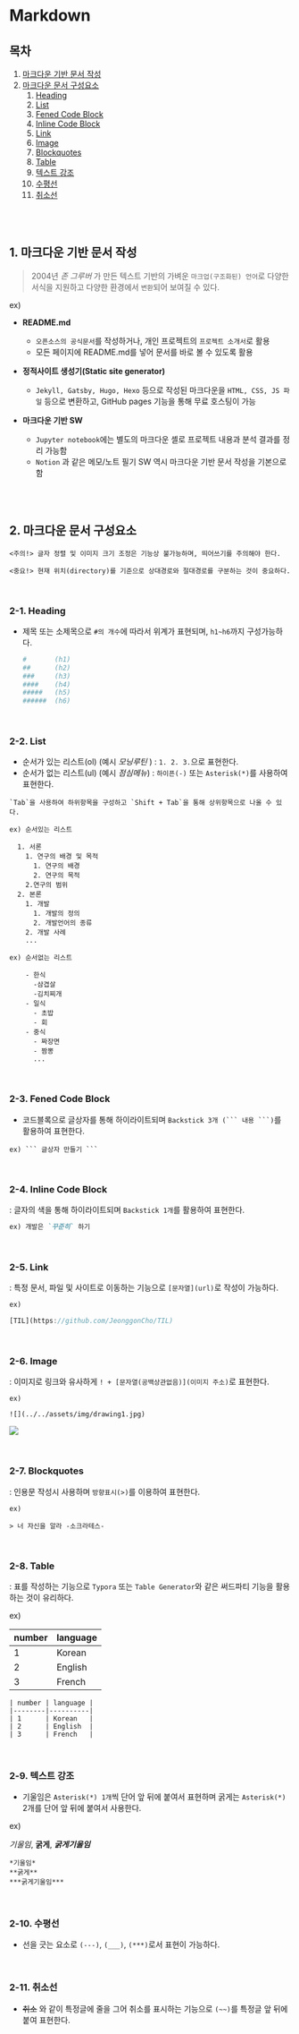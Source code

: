 # Markdown

## 목차

1. [마크다운 기반 문서 작성](#1-마크다운-기반-문서-작성)
2. [마크다운 문서 구성요소](#2-마크다운-문서-구성요소)
    1. [Heading](#2-1-heading)
    2. [List](#2-2-list)
    3. [Fened Code Block](#2-3-fened-code-block)
    4. [Inline Code Block](#2-4-inline-code-block)
    5. [Link](#2-5-link)
    6. [Image](#2-6-image)
    7. [Blockquotes](#2-7-blockquotes)
    8. [Table](#2-8-table)
    9. [텍스트 강조](#2-9-텍스트-강조)
    10. [수평선](#2-10-수평선)
    11. [취소선](#2-11-취소선)

<br>
<br>

## 1. 마크다운 기반 문서 작성

> 2004년 _존 그루버_ 가 만든 텍스트 기반의 가벼운 `마크업(구조화된) 언어`로 다양한 서식을 지원하고 다양한 환경에서 `변환`되어 보여질 수 있다.

ex)

- **README.md**

    - `오픈소스의 공식문서`를 작성하거나, 개인 프로젝트의 `프로젝트 소개서`로 활용
    - 모든 페이지에 README.md를 넣어 문서를 바로 볼 수 있도록 활용

- **정적사이트 생성기(Static site generator)**

    - `Jekyll, Gatsby, Hugo, Hexo` 등으로 작성된 마크다운을 `HTML, CSS, JS 파일` 등으로 변환하고, GitHub pages 기능을 통해 무료 호스팅이 가능

- **마크다운 기반 SW**
    - `Jupyter notebook`에는 별도의 마크다운 셸로 프로젝트 내용과 분석 결과를 정리 가능함
    - `Notion` 과 같은 메모/노트 필기 SW 역시 마크다운 기반 문서 작성을 기본으로 함

<br>
<br>

## 2. 마크다운 문서 구성요소

```
<주의!> 글자 정렬 및 이미지 크기 조정은 기능상 불가능하며, 띄어쓰기를 주의해야 한다.

<중요!> 현재 위치(directory)를 기준으로 상대경로와 절대경로를 구분하는 것이 중요하다.
```

<br>

### 2-1. Heading

- 제목 또는 소제목으로 `#의 개수`에 따라서 위계가 표현되며, `h1~h6`까지 구성가능하다.

  ```bash
  #       (h1)
  ##      (h2)
  ###     (h3)
  ####    (h4)
  #####   (h5)
  ######  (h6)
  ```

<br>

### 2-2. List

- 순서가 있는 리스트(ol) (예시 _모닝루틴_ ) : `1. 2. 3.`으로 표현한다.
- 순서가 없는 리스트(ul) (예시 _점심메뉴_) : `하이픈(-)` 또는 `Asterisk(*)`를 사용하여 표현한다.

```
`Tab`을 사용하여 하위항목을 구성하고 `Shift + Tab`을 통해 상위항목으로 나올 수 있다.
```

```
ex) 순서있는 리스트

  1. 서론
    1. 연구의 배경 및 목적
      1. 연구의 배경
      2. 연구의 목적
    2.연구의 범위
  2. 본론
    1. 개발
      1. 개발의 정의
      2. 개발언어의 종류
    2. 개발 사례
    ...

ex) 순서없는 리스트

    - 한식
      -삼겹살
      -김치찌개
    - 일식
      - 초밥
      - 회
    - 중식
      - 짜장면
      - 짬뽕
      ...
```

<br>

### 2-3. Fened Code Block

- 코드블록으로 글상자를 통해 하이라이트되며 ` Backstick 3개 (``` 내용 ```) `를 활용하여 표현한다.

````
ex) ``` 글상자 만들기 ```
````

<br>

### 2-4. Inline Code Block

: 글자의 색을 통해 하이라이트되며 `Backstick 1개`를 활용하여 표현한다.

```markdown
ex) 개발은 `꾸준히` 하기
```

<br>

### 2-5. Link

: 특정 문서, 파일 및 사이트로 이동하는 기능으로 `[문자열](url)`로 작성이 가능하다.

```js
ex)

[TIL](https://github.com/JeonggonCho/TIL)
```

<br>

### 2-6. Image

: 이미지로 링크와 유사하게 `! + [문자열(공백상관없음)](이미지 주소)`로 표현한다.

```
ex)

![](../../assets/img/drawing1.jpg)
```

![](../../assets/img/drawing1.jpg)

<br>

### 2-7. Blockquotes

: 인용문 작성시 사용하며 `방향표시(>)`를 이용하여 표현한다.

```
ex)

> 너 자신을 알라 -소크라테스-
```

<br>

### 2-8. Table

: 표를 작성하는 기능으로 `Typora` 또는 `Table Generator`와 같은 써드파티 기능을 활용하는 것이 유리하다.

ex)

| number | language |
| ------ | -------- |
| 1      | Korean   |
| 2      | English  |
| 3      | French   |

```
| number | language |
|--------|----------|
| 1      | Korean   |
| 2      | English  |
| 3      | French   |
```

<br>

### 2-9. 텍스트 강조

- 기울임은 `Asterisk(*) 1개`씩 단어 앞 뒤에 붙여서 표현하며 굵게는 `Asterisk(*)` 2개를 단어 앞 뒤에 붙여서 사용한다.

ex)

_기울임_,
**굵게**,
**_굵게기울임_**

```
*기울임*
**굵게**
***굵게기울임***
```

<br>

### 2-10. 수평선

- 선을 긋는 요소로 `(---)`, `(___)`, `(***)`로서 표현이 가능하다.

<br>

### 2-11. 취소선

- ~~취소~~ 와 같이 특정글에 줄을 그어 취소를 표시하는 기능으로 `(~~)`를 특정글 앞 뒤에 붙여 표현한다.
